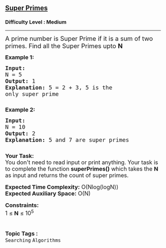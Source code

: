 <h2><a href="https://practice.geeksforgeeks.org/problems/super-primes2443/1?page=3&difficulty[]=1&status[]=unsolved&sortBy=submissions">Super Primes</a></h2><h3>Difficulty Level : Medium</h3><hr><div class="problems_problem_content__Xm_eO"><p><span style="font-size:20px">A prime number is Super Prime if it is a sum of two primes. Find all the Super Primes upto <strong>N</strong></span></p>

<p><span style="font-size:18px"><strong>Example 1:</strong></span></p>

<pre><span style="font-size:18px"><strong>Input:</strong>
N = 5
<strong>Output:</strong> 1
<strong>Explanation: </strong>5 = 2 + 3, 5 is the
only super prime</span>

</pre>

<p><strong><span style="font-size:18px">Example 2:</span></strong></p>

<pre><span style="font-size:18px"><strong>Input:</strong>
N = 10 
<strong>Output:</strong> 2
<strong>Explanation: </strong>5 and 7 are super primes</span>
</pre>

<p><br>
<span style="font-size:18px"><strong>Your Task:&nbsp;&nbsp;</strong><br>
You don't need to read input or print anything. Your task is to complete the function <strong>superPrimes()</strong>&nbsp;which takes the <strong>N </strong>as input and returns the count of super primes.</span><br>
<br>
<span style="font-size:18px"><strong>Expected Time Complexity:</strong> O(Nlog(logN))<br>
<strong>Expected Auxiliary Space:</strong> O(N)</span><br>
<br>
<span style="font-size:18px"><strong>Constraints:</strong><br>
1 ≤ <strong>N</strong> ≤ 10<sup>5</sup></span></p>
</div><br><p><span style=font-size:18px><strong>Topic Tags : </strong><br><code>Searching</code>&nbsp;<code>Algorithms</code>&nbsp;